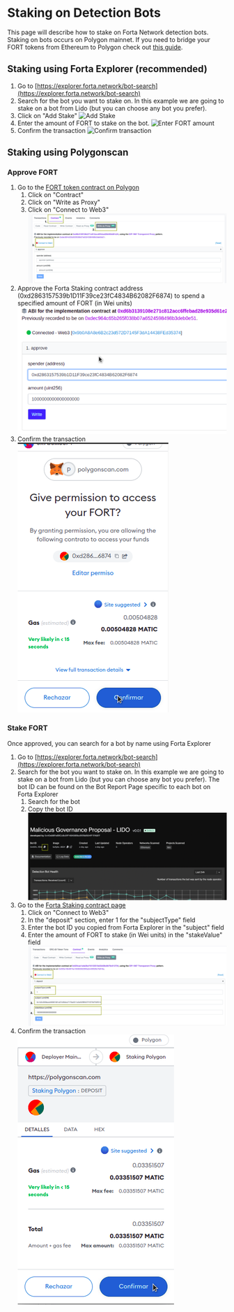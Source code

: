 # Staking on Detection Bots

This page will describe how to stake on Forta Network detection bots. Staking on bots occurs on Polygon mainnet. If you need to bridge your FORT tokens from Ethereum to Polygon check out [this guide](bridging-fort.md).

## Staking using Forta Explorer (recommended)

1. Go to [https://explorer.forta.network/bot-search](https://explorer.forta.network/bot-search)
2. Search for the bot you want to stake on. In this example we are going to stake on a bot from Lido (but you can choose any bot you prefer).
3. Click on "Add Stake"
   ![Add Stake](stake-bot-ui1.png)
4. Enter the amount of FORT to stake on the bot.
   ![Enter FORT amount](stake-bot-ui2.png)
5. Confirm the transaction
   ![Confirm transaction](stake-bot-ui3.png)

## Staking using Polygonscan
### Approve FORT

1. Go to the [FORT token contract on Polygon](https://polygonscan.com/address/0x9ff62d1FC52A907B6DCbA8077c2DDCA6E6a9d3e1#writeProxyContract)
    1. Click on "Contract"
    2. Click on "Write as Proxy"
    3. Click on "Connect to Web3"
   ![Connect to Web3](stake-bot1.png)
2. Approve the Forta Staking contract address (0xd2863157539b1D11F39ce23fC4834B62082F6874) to spend a specified amount of FORT (in Wei units)
   ![Approve FORT](stake-bot2.png)
3. Confirm the transaction<br>
   ![Confirm transaction](stake-bot3.png)

### Stake FORT

Once approved, you can search for a bot by name using Forta Explorer

1. Go to [https://explorer.forta.network/bot-search](https://explorer.forta.network/bot-search)
2. Search for the bot you want to stake on. In this example we are going to stake on a bot from Lido (but you can choose any bot you prefer). The bot ID can be found on the Bot Report Page specific to each bot on Forta Explorer
    1. Search for the bot
    2. Copy the bot ID
   ![Forta Explorer](stake-bot4.png)
3. Go to the [Forta Staking contract page](https://polygonscan.com/address/0xd2863157539b1D11F39ce23fC4834B62082F6874#writeProxyContract)
    1. Click on "Connect to Web3"
    2. In the "deposit" section, enter 1 for the "subjectType" field
    3. Enter the bot ID you copied from Forta Explorer in the "subject" field
    4. Enter the amount of FORT to stake (in Wei units) in the "stakeValue" field
   ![Staking contract](stake-bot5.png)
4. Confirm the transaction<br>
   ![Confirm transaction](stake-bot6.png)
